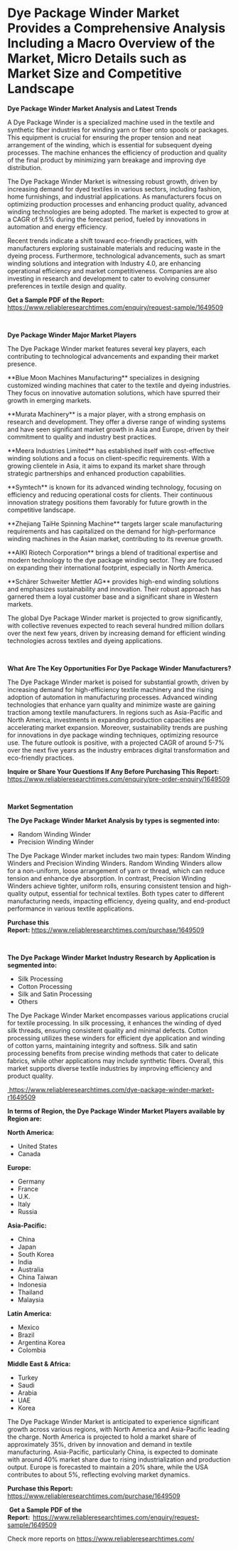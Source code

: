 <p><h1>Dye Package Winder Market Provides a Comprehensive Analysis Including a Macro Overview of the Market, Micro Details such as Market Size and Competitive Landscape</h1></p><p><strong>Dye Package Winder Market Analysis and Latest Trends</strong></p>
<p><p>A Dye Package Winder is a specialized machine used in the textile and synthetic fiber industries for winding yarn or fiber onto spools or packages. This equipment is crucial for ensuring the proper tension and neat arrangement of the winding, which is essential for subsequent dyeing processes. The machine enhances the efficiency of production and quality of the final product by minimizing yarn breakage and improving dye distribution.</p><p>The Dye Package Winder Market is witnessing robust growth, driven by increasing demand for dyed textiles in various sectors, including fashion, home furnishings, and industrial applications. As manufacturers focus on optimizing production processes and enhancing product quality, advanced winding technologies are being adopted. The market is expected to grow at a CAGR of 9.5% during the forecast period, fueled by innovations in automation and energy efficiency.</p><p>Recent trends indicate a shift toward eco-friendly practices, with manufacturers exploring sustainable materials and reducing waste in the dyeing process. Furthermore, technological advancements, such as smart winding solutions and integration with Industry 4.0, are enhancing operational efficiency and market competitiveness. Companies are also investing in research and development to cater to evolving consumer preferences in textile design and quality.</p></p>
<p><strong>Get a Sample PDF of the Report:&nbsp;</strong> <a href="https://www.reliableresearchtimes.com/enquiry/request-sample/1649509?utm_campaign=3061&utm_medium=2&utm_source=Github&utm_content=ia&utm_term=26032025&utm_id=dye-package-winder">https://www.reliableresearchtimes.com/enquiry/request-sample/1649509</a></p>
<p>&nbsp;</p>
<p><strong>Dye Package Winder Major Market Players</strong></p>
<p><p>The Dye Package Winder market features several key players, each contributing to technological advancements and expanding their market presence. </p><p>**Blue Moon Machines Manufacturing** specializes in designing customized winding machines that cater to the textile and dyeing industries. They focus on innovative automation solutions, which have spurred their growth in emerging markets.</p><p>**Murata Machinery** is a major player, with a strong emphasis on research and development. They offer a diverse range of winding systems and have seen significant market growth in Asia and Europe, driven by their commitment to quality and industry best practices.</p><p>**Meera Industries Limited** has established itself with cost-effective winding solutions and a focus on client-specific requirements. With a growing clientele in Asia, it aims to expand its market share through strategic partnerships and enhanced production capabilities.</p><p>**Symtech** is known for its advanced winding technology, focusing on efficiency and reducing operational costs for clients. Their continuous innovation strategy positions them favorably for future growth in the competitive landscape.</p><p>**Zhejiang TaiHe Spinning Machine** targets larger scale manufacturing requirements and has capitalized on the demand for high-performance winding machines in the Asian market, contributing to its revenue growth.</p><p>**AIKI Riotech Corporation** brings a blend of traditional expertise and modern technology to the dye package winding sector. They are focused on expanding their international footprint, especially in North America.</p><p>**Schärer Schweiter Mettler AG** provides high-end winding solutions and emphasizes sustainability and innovation. Their robust approach has garnered them a loyal customer base and a significant share in Western markets.</p><p>The global Dye Package Winder market is projected to grow significantly, with collective revenues expected to reach several hundred million dollars over the next few years, driven by increasing demand for efficient winding technologies across textiles and dyeing applications.</p></p>
<p>&nbsp;</p>
<p><strong>What Are The Key Opportunities For Dye Package Winder Manufacturers?</strong></p>
<p><p>The Dye Package Winder market is poised for substantial growth, driven by increasing demand for high-efficiency textile machinery and the rising adoption of automation in manufacturing processes. Advanced winding technologies that enhance yarn quality and minimize waste are gaining traction among textile manufacturers. In regions such as Asia-Pacific and North America, investments in expanding production capacities are accelerating market expansion. Moreover, sustainability trends are pushing for innovations in dye package winding techniques, optimizing resource use. The future outlook is positive, with a projected CAGR of around 5-7% over the next five years as the industry embraces digital transformation and eco-friendly practices.</p></p>
<p><strong>Inquire or Share Your Questions If Any Before Purchasing This Report:</strong> <a href="https://www.reliableresearchtimes.com/enquiry/pre-order-enquiry/1649509?utm_campaign=3061&utm_medium=2&utm_source=Github&utm_content=ia&utm_term=26032025&utm_id=dye-package-winder">https://www.reliableresearchtimes.com/enquiry/pre-order-enquiry/1649509</a></p>
<p>&nbsp;</p>
<p><strong>Market Segmentation</strong></p>
<p><strong>The Dye Package Winder Market Analysis by types is segmented into:</strong></p>
<p><ul><li>Random Winding Winder</li><li>Precision Winding Winder</li></ul></p>
<p><p>The Dye Package Winder market includes two main types: Random Winding Winders and Precision Winding Winders. Random Winding Winders allow for a non-uniform, loose arrangement of yarn or thread, which can reduce tension and enhance dye absorption. In contrast, Precision Winding Winders achieve tighter, uniform rolls, ensuring consistent tension and high-quality output, essential for technical textiles. Both types cater to different manufacturing needs, impacting efficiency, dyeing quality, and end-product performance in various textile applications.</p></p>
<p><strong>Purchase this Report:&nbsp;</strong><a href="https://www.reliableresearchtimes.com/purchase/1649509?utm_campaign=3061&utm_medium=2&utm_source=Github&utm_content=ia&utm_term=26032025&utm_id=dye-package-winder">https://www.reliableresearchtimes.com/purchase/1649509</a></p>
<p>&nbsp;</p>
<p><strong>The Dye Package Winder Market Industry Research by Application is segmented into:</strong></p>
<p><ul><li>Silk Processing</li><li>Cotton Processing</li><li>Silk and Satin Processing</li><li>Others</li></ul></p>
<p><p>The Dye Package Winder Market encompasses various applications crucial for textile processing. In silk processing, it enhances the winding of dyed silk threads, ensuring consistent quality and minimal defects. Cotton processing utilizes these winders for efficient dye application and winding of cotton yarns, maintaining integrity and softness. Silk and satin processing benefits from precise winding methods that cater to delicate fabrics, while other applications may include synthetic fibers. Overall, this market supports diverse textile industries by improving efficiency and product quality.</p></p>
<p><a href="https://www.reliableresearchtimes.com/dye-package-winder-market-r1649509?utm_campaign=3061&utm_medium=2&utm_source=Github&utm_content=ia&utm_term=26032025&utm_id=dye-package-winder">&nbsp;https://www.reliableresearchtimes.com/dye-package-winder-market-r1649509</a></p>
<p><strong>In terms of Region, the Dye Package Winder Market Players available by Region are:</strong></p>
<p>
    <p> <strong> North America: </strong>
        <ul>
            <li>United States</li>
            <li>Canada</li>
        </ul>
        </p> 
    <p> <strong> Europe: </strong>
        <ul>
            <li>Germany</li>
            <li>France</li>
            <li>U.K.</li>
            <li>Italy</li>
            <li>Russia</li>
        </ul>
        </p> 
    <p> <strong> Asia-Pacific: </strong>
        <ul>
            <li>China</li>
            <li>Japan</li>
            <li>South Korea</li>
            <li>India</li>
            <li>Australia</li>
            <li>China Taiwan</li>
            <li>Indonesia</li>
            <li>Thailand</li>
            <li>Malaysia</li>
        </ul>
        </p> 
    <p> <strong> Latin America: </strong>
        <ul>
            <li>Mexico</li>
            <li>Brazil</li>
            <li>Argentina Korea</li>
            <li>Colombia</li>
        </ul>
        </p> 
    <p> <strong> Middle East & Africa: </strong>
        <ul>
            <li>Turkey</li>
            <li>Saudi</li>
            <li>Arabia</li>
            <li>UAE</li>
            <li>Korea</li>
        </ul>
    </p>
    </p>
<p><p>The Dye Package Winder Market is anticipated to experience significant growth across various regions, with North America and Asia-Pacific leading the charge. North America is projected to hold a market share of approximately 35%, driven by innovation and demand in textile manufacturing. Asia-Pacific, particularly China, is expected to dominate with around 40% market share due to rising industrialization and production output. Europe is forecasted to maintain a 20% share, while the USA contributes to about 5%, reflecting evolving market dynamics.</p></p>
<p><strong>Purchase this Report: </strong><a href="https://www.reliableresearchtimes.com/purchase/1649509?utm_campaign=3061&utm_medium=2&utm_source=Github&utm_content=ia&utm_term=26032025&utm_id=dye-package-winder">https://www.reliableresearchtimes.com/purchase/1649509</a></p>
<p>&nbsp;<strong>Get a Sample PDF of the Report:&nbsp;&nbsp;</strong><a href="https://www.reliableresearchtimes.com/enquiry/request-sample/1649509?utm_campaign=3061&utm_medium=2&utm_source=Github&utm_content=ia&utm_term=26032025&utm_id=dye-package-winder">https://www.reliableresearchtimes.com/enquiry/request-sample/1649509</a></p>
<p><strong></strong></p>
<p>Check more reports on <a href="https://www.reliableresearchtimes.com/?utm_campaign=3061&utm_medium=2&utm_source=Github&utm_content=ia&utm_term=26032025&utm_id=dye-package-winder">https://www.reliableresearchtimes.com/</a></p>